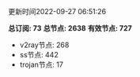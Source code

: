 更新时间2022-09-27 06:51:26

**总订阅: 73**
**总节点: 2638**
**有效节点: 727**
- v2ray节点: 268
- ss节点: 442
- trojan节点: 17
